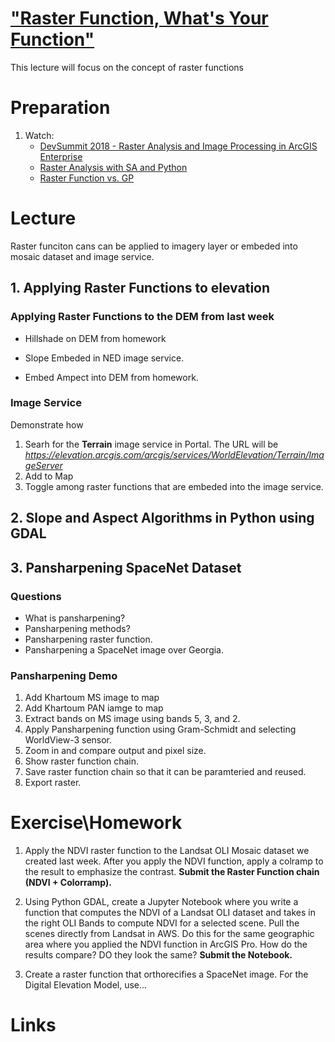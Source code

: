 # ["Raster Function, What's Your Function"](https://www.youtube.com/watch?v=RPoBE-E8VOc)
This lecture will focus on the concept of raster functions

# Preparation
1. Watch:
    - [DevSummit 2018 - Raster Analysis and Image Processing in ArcGIS Enterprise](https://www.esri.com/videos/watch?videoid=zgL7pcQgMbk) 
    - [Raster Analysis with SA and Python](https://www.esri.com/videos/watch?videoid=1jx5uRwLld8)
    - [Raster Function vs. GP](https://www.youtube.com/watch?v=a-lC8_0EyXU)

# Lecture
Raster funciton cans can be applied to imagery layer or embeded into mosaic dataset and image service.
## 1. Applying Raster Functions to elevation
### Applying Raster Functions to the DEM from last week
- Hillshade on DEM from homework

- Slope Embeded in NED image service.

- Embed Ampect into DEM from homework.

### Image Service
Demonstrate how
1. Searh for the **Terrain** image service in Portal. The URL will be *https://elevation.arcgis.com/arcgis/services/WorldElevation/Terrain/ImageServer*
2. Add to Map
3. Toggle among raster functions that are embeded into the image service.

## 2. Slope and Aspect Algorithms in Python using GDAL

## 3. Pansharpening SpaceNet Dataset
### Questions
- What is pansharpening?
- Pansharpening methods?
- Pansharpening raster function.
- Pansharpening a SpaceNet image over Georgia.

### Pansharpening Demo
1. Add Khartoum MS image to map
2. Add Khartoum PAN iamge to map
3. Extract bands on MS image using bands 5, 3, and 2.
4. Apply Pansharpening function using Gram-Schmidt and selecting WorldView-3 sensor.
5. Zoom in and compare output and pixel size.
6. Show raster function chain.
7. Save raster function chain so that it can be paramteried and reused.
8. Export raster.

# Exercise\Homework
1. Apply the NDVI raster function to the Landsat OLI Mosaic dataset we created last week. After you apply the NDVI function, apply a colramp to the result to emphasize the contrast. **Submit the Raster Function chain (NDVI + Colorramp).**

2. Using Python GDAL, create a Jupyter Notebook where you write a function that computes the NDVI of a Landsat OLI dataset and takes in the right OLI Bands to compute NDVI for a selected scene. Pull the scenes directly from Landsat in AWS. Do this for the same geographic area where you applied the NDVI function in ArcGIS Pro. How do the results compare? DO they look the same? **Submit the Notebook.**

3. Create a raster function that orthorecifies a SpaceNet image. For the Digital Elevation Model, use...


# Links
